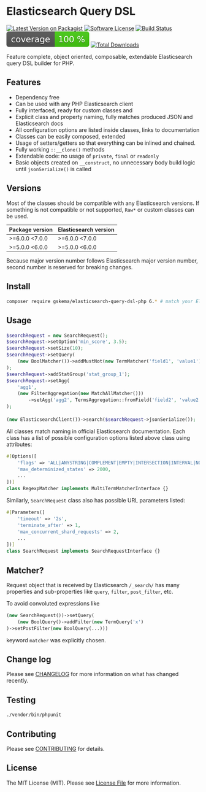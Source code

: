 # Elasticsearch Query DSL

[![Latest Version on Packagist][ico-version]][link-packagist]
[![Software License][ico-license]](LICENSE.md)
[![Build Status][ico-build]][link-build]
[![Coverage Status][ico-coverage]][link-build]
[![Total Downloads][ico-downloads]][link-downloads]

Feature complete, object oriented, composable, extendable Elasticsearch query DSL builder for PHP.

## Features

- Dependency free
- Can be used with any PHP Elasticsearch client
- Fully interfaced, ready for custom classes and 
- Explicit class and property naming, fully matches produced JSON and Elasticsearch docs
- All configuration options are listed inside classes, links to documentation
- Classes can be easily composed, extended
- Usage of setters/getters so that everything can be inlined and chained.
- Fully working `::__clone()` methods
- Extendable code: no usage of `private`, `final` or `readonly`
- Basic objects created on `__construct`, no unnecessary body build logic until `jsonSerialize()` is called

## Versions

Most of the classes should be compatible with any Elasticsearch versions.
If something is not compatible or not supported, `Raw*` or custom classes can be used.

| Package version | Elasticsearch version |
|-----------------|-----------------------|
| >=6.0.0 <7.0.0  | >=6.0.0 <7.0.0        |
| >=5.0.0 <6.0.0  | >=5.0.0 <6.0.0        |

Because major version number follows Elasticsearch major version number, second number is reserved for breaking changes.

## Install

``` bash
composer require gskema/elasticsearch-query-dsl-php 6.* # match your Elasticsearch version
```

## Usage

``` php
$searchRequest = new SearchRequest();
$searchRequest->setOption('min_score', 3.5);
$searchRequest->setSize(10);
$searchRequest->setQuery(
    (new BoolMatcher())->addMustNot(new TermMatcher('field1', 'value1'))
);
$searchRequest->addStatGroup('stat_group_1');
$searchRequest->setAgg(
    'agg1',
    (new FilterAggregation(new MatchAllMatcher()))
        ->setAgg('agg2', TermsAggregation::fromField('field2', 'value2'))
);

(new ElasticsearchClient())->search($searchRequest->jsonSerialize());
```

All classes match naming in official Elasticsearch documentation.
Each class has a list of possible configuration options listed above
class using attributes:

```php
#[Options([
    'flags' => 'ALL|ANYSTRING|COMPLEMENT|EMPTY|INTERSECTION|INTERVAL|NONE',
    'max_determinized_states' => 2000,
    ...
])]
class RegexpMatcher implements MultiTermMatcherInterface {}
```

Similarly, `SearchRequest` class also has possible URL parameters listed:

```php
#[Parameters([
    'timeout' => '2s',
    'terminate_after' => 1,
    'max_concurrent_shard_requests' => 2,
    ...
])]
class SearchRequest implements SearchRequestInterface {}
```

## Matcher?

Request object that is received by Elasticsearch `/_search/` has many properties and sub-properties
like `query`, `filter`, `post_filter`, etc.

To avoid convoluted expressions like
```php
(new SearchRequest())->setQuery(
    (new BoolQuery()->addFilter(new TermQuery('x')
)->setPostFilter(new BoolQuery(...)))
```
keyword `matcher` was explicitly chosen.

## Change log

Please see [CHANGELOG](CHANGELOG.md) for more information on what has changed recently.

## Testing

``` bash
./vendor/bin/phpunit
```

## Contributing

Please see [CONTRIBUTING](CONTRIBUTING.md) for details.

## License

The MIT License (MIT). Please see [License File](LICENSE.md) for more information.

[ico-version]: https://img.shields.io/packagist/v/gskema/elasticsearch-query-dsl-php.svg?style=flat-square
[ico-license]: https://img.shields.io/badge/license-MIT-brightgreen.svg?style=flat-square
[ico-build]: https://img.shields.io/github/actions/workflow/status/gskema/elasticsearch-query-dsl-php/ci.yml?branch=6.x
[ico-coverage]: https://raw.githubusercontent.com/gskema/elasticsearch-query-dsl-php/image-data/coverage.svg
[ico-downloads]: https://img.shields.io/packagist/dt/gskema/elasticsearch-query-dsl-php.svg?style=flat-square

[link-packagist]: https://packagist.org/packages/gskema/elasticsearch-query-dsl-php
[link-build]: https://github.com/gskema/elasticsearch-query-dsl-php/actions
[link-downloads]: https://packagist.org/packages/gskema/elasticsearch-query-dsl-php
